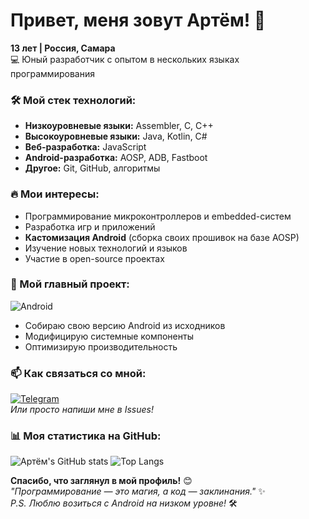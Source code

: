 # Привет, меня зовут Артём! 👋

**13 лет | Россия, Самара**  
💻 Юный разработчик с опытом в нескольких языках программирования  

### 🛠️ Мой стек технологий:
- **Низкоуровневые языки:** Assembler, C, C++
- **Высокоуровневые языки:** Java, Kotlin, C#
- **Веб-разработка:** JavaScript
- **Android-разработка:** AOSP, ADB, Fastboot
- **Другое:** Git, GitHub, алгоритмы

### 🔥 Мои интересы:
- Программирование микроконтроллеров и embedded-систем
- Разработка игр и приложений
- **Кастомизация Android** (сборка своих прошивок на базе AOSP)
- Изучение новых технологий и языков
- Участие в open-source проектах

### 🚀 Мой главный проект:
![Android](https://img.shields.io/badge/Android_AOSP-3DDC84?style=for-the-badge&logo=android&logoColor=white)
- Собираю свою версию Android из исходников  
- Модифицирую системные компоненты  
- Оптимизирую производительность 

### 📫 Как связаться со мной:
[![Telegram](https://img.shields.io/badge/-Telegram-0088cc?style=flat-square&logo=Telegram&logoColor=white)](https://t.me/mrwindius)  
*Или просто напиши мне в Issues!*

### 📊 Моя статистика на GitHub:
![Артём's GitHub stats](https://github-readme-stats.vercel.app/api?username=mrwindius&show_icons=true&theme=radical&hide_border=true)
![Top Langs](https://github-readme-stats.vercel.app/api/top-langs/?username=mrwindius&layout=compact&theme=radical&hide_border=true)

**Спасибо, что заглянул в мой профиль!** 😊  
*"Программирование — это магия, а код — заклинания."* ✨  
*P.S. Люблю возиться с Android на низком уровне!* 🛠️

